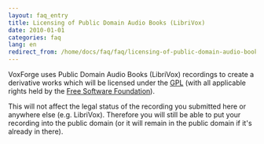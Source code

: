 ```yaml
---
layout: faq_entry
title: Licensing of Public Domain Audio Books (LibriVox)
date: 2010-01-01
categories: faq
lang: en
redirect_from: /home/docs/faq/faq/licensing-of-public-domain-audio-books-librivox
---
```

VoxForge uses Public Domain Audio Books (LibriVox) recordings to create a derivative works which will be licensed under the [GPL](/faq/what-is-gpl) (with all applicable rights held by the  [Free Software Foundation](http://www.fsf.org/)). 

This will not affect the legal status of the recording you submitted here or anywhere else (e.g. LibriVox). Therefore you will still be able to put your recording into the public domain (or it will remain in the public domain if it's already in there).
